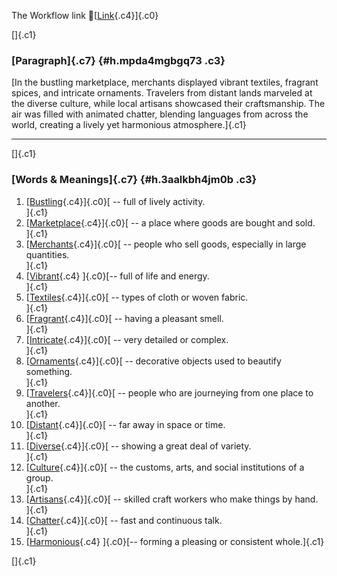 The Workflow link
👏[[Link](https://www.google.com/url?q=http://www.google.com&sa=D&source=editors&ust=1760265514585587&usg=AOvVaw0JtVMfGBVJX3t5QvTLSap5){.c4}]{.c0}

[]{.c1}

### [Paragraph]{.c7} {#h.mpda4mgbgq73 .c3}

[In the bustling marketplace, merchants displayed vibrant textiles,
fragrant spices, and intricate ornaments. Travelers from distant lands
marveled at the diverse culture, while local artisans showcased their
craftsmanship. The air was filled with animated chatter, blending
languages from across the world, creating a lively yet harmonious
atmosphere.]{.c1}

------------------------------------------------------------------------

[]{.c1}

### [Words & Meanings]{.c7} {#h.3aalkbh4jm0b .c3}

1.  [[Bustling](https://www.google.com/url?q=http://www.google.com&sa=D&source=editors&ust=1760265514586209&usg=AOvVaw3LGHXYTOki7Df2fjTRf0EJ){.c4}]{.c0}[ --
    full of lively activity.\
    ]{.c1}
2.  [[Marketplace](https://www.google.com/url?q=http://www.google.com&sa=D&source=editors&ust=1760265514586329&usg=AOvVaw2CDKBQCNGuhLa2_DkIqnXB){.c4}]{.c0}[ --
    a place where goods are bought and sold.\
    ]{.c1}
3.  [[Merchants](https://www.google.com/url?q=http://www.google.com&sa=D&source=editors&ust=1760265514586447&usg=AOvVaw2JjFt_NbIWILvGFaEgxY2g){.c4}]{.c0}[ --
    people who sell goods, especially in large quantities.\
    ]{.c1}
4.  [[Vibrant](https://www.google.com/url?q=http://www.google.com&sa=D&source=editors&ust=1760265514586574&usg=AOvVaw3jkeFbcAmrPctwzDELXmQs){.c4}
    ]{.c0}[-- full of life and energy.\
    ]{.c1}
5.  [[Textiles](https://www.google.com/url?q=http://www.google.com&sa=D&source=editors&ust=1760265514586690&usg=AOvVaw2wN4qtTvIbSxKeyJXwRk_U){.c4}]{.c0}[ --
    types of cloth or woven fabric.\
    ]{.c1}
6.  [[Fragrant](https://www.google.com/url?q=http://www.google.com&sa=D&source=editors&ust=1760265514586796&usg=AOvVaw07OjRs2KsiPvM9oJSylU3l){.c4}]{.c0}[ --
    having a pleasant smell.\
    ]{.c1}
7.  [[Intricate](https://www.google.com/url?q=http://www.google.com&sa=D&source=editors&ust=1760265514586914&usg=AOvVaw2NmCJgOJFdT2JfSGe1H7FL){.c4}]{.c0}[ --
    very detailed or complex.\
    ]{.c1}
8.  [[Ornaments](https://www.google.com/url?q=http://www.google.com&sa=D&source=editors&ust=1760265514587014&usg=AOvVaw0DgBXxKoBQJC_rmDhbR91l){.c4}]{.c0}[ --
    decorative objects used to beautify something.\
    ]{.c1}
9.  [[Travelers](https://www.google.com/url?q=http://www.google.com&sa=D&source=editors&ust=1760265514587133&usg=AOvVaw1ZqmdSHO96FOqi3Dxm0OmC){.c4}]{.c0}[ --
    people who are journeying from one place to another.\
    ]{.c1}
10. [[Distant](https://www.google.com/url?q=http://www.google.com&sa=D&source=editors&ust=1760265514587256&usg=AOvVaw2zP_i8B43MNT2o3ULOaj9d){.c4}]{.c0}[ --
    far away in space or time.\
    ]{.c1}
11. [[Diverse](https://www.google.com/url?q=http://www.google.com&sa=D&source=editors&ust=1760265514587353&usg=AOvVaw1yHFg8ZGn3f13ZB7Rmo0_T){.c4}]{.c0}[ --
    showing a great deal of variety.\
    ]{.c1}
12. [[Culture](https://www.google.com/url?q=http://www.google.com&sa=D&source=editors&ust=1760265514587457&usg=AOvVaw36-0n98mXRajeZT8RTG0Rz){.c4}]{.c0}[ --
    the customs, arts, and social institutions of a group.\
    ]{.c1}
13. [[Artisans](https://www.google.com/url?q=http://www.google.com&sa=D&source=editors&ust=1760265514587588&usg=AOvVaw1miqSXoVyfqpK0g-8UisYg){.c4}]{.c0}[ --
    skilled craft workers who make things by hand.\
    ]{.c1}
14. [[Chatter](https://www.google.com/url?q=http://www.google.com&sa=D&source=editors&ust=1760265514587702&usg=AOvVaw1fuz_6pGQHRxNQs6vRVdCX){.c4}]{.c0}[ --
    fast and continuous talk.\
    ]{.c1}
15. [[Harmonious](https://www.google.com/url?q=http://www.google.com&sa=D&source=editors&ust=1760265514587802&usg=AOvVaw2G4nFlUnOQNQGwJRsfCrG8){.c4}
    ]{.c0}[-- forming a pleasing or consistent whole.]{.c1}

[]{.c1}
